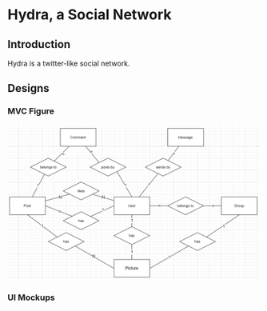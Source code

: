 # Hydra, a Social Network

## Introduction

Hydra is a twitter-like social network. 

## Designs

### MVC Figure

![image-20221030163639716](README.assets/image-20221030163639716.png)

### UI Mockups


